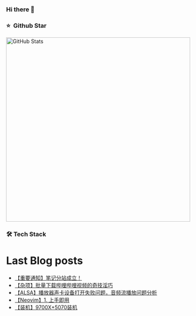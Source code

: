 ### Hi there 👋

<!--
**doraemon-hub-art/doraemon-hub-art** is a ✨ _special_ ✨ repository because its `README.md` (this file) appears on your GitHub profile.

Here are some ideas to get you started:

- 🔭 I’m currently working on ...

- 🌱 I’m currently learning ...

- 👯 I’m looking to collaborate on ...

- 🤔 I’m looking for help with ...

- 💬 Ask me about ...

- 📫 How to reach me: ...

- 😄 Pronouns: ...

- ⚡ Fun fact: ...
  -->



### ⭐️ &nbsp;Github Star

<img width="500px"  alt="GitHub Stats" src="https://github-readme-stats.vercel.app/api?username=doraemon-hub-art&count_private=true&show_icons=true"/>

### **🛠** **Tech Stack**


# Last Blog posts
<!-- BLOG-POST-LIST:START -->
- [【重要通知】笔记分站成立！](https://banshengua.top/archives/9Cff4jdH)
- [【杂项】批量下载哔哩哔哩视频的奇技淫巧](https://banshengua.top/archives/ly9wmxWL)
- [【ALSA】播放器声卡设备打开失败问题，音频流播放问题分析](https://banshengua.top/archives/V2RVfYVG)
- [【Neovim】1. 上手即用](https://banshengua.top/archives/Raeaz1J4)
- [【装机】9700X+5070装机](https://banshengua.top/archives/vbmiqHnj)
<!-- BLOG-POST-LIST:END -->


